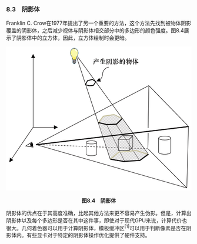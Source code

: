 ### 8.3　阴影体

Franklin C. Crow在1977年提出了另一个重要的方法，这个方法先找到被物体阴影覆盖的阴影体，之后减少视体与阴影体相交部分中的多边形的颜色强度。图8.4展示了阴影体中的立方体，因此，立方体绘制时会更暗。

![189.png](../images/189.png)
<center class="my_markdown"><b class="my_markdown">图8.4　阴影体</b></center>

阴影体的优点在于其高度准确，比起其他方法来更不容易产生伪影。但是，计算出阴影体以及每个多边形是否在其中这件事，即使对于现代GPU来说，计算代价也很大。几何着色器可以用于计算阴影体，模板缓冲区<sup class="my_markdown">[1]</sup>可以用于判断像素是否在阴影体内。有些显卡对于特定的阴影体操作优化提供了硬件支持。

